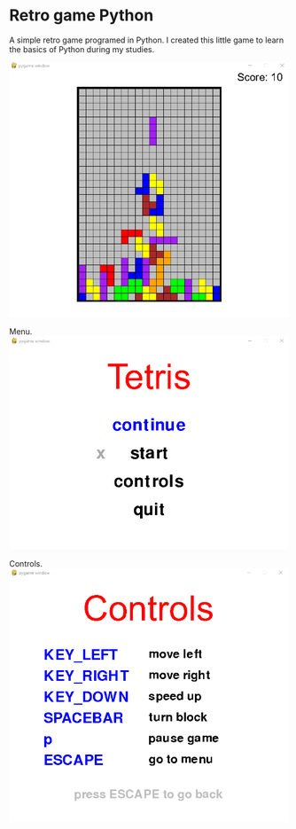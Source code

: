 # Retro game Python
A simple retro game programed in Python.
I created this little game to learn the basics of Python during my studies.

![game screenshot](media/game_screenshot.png)

Menu.
![game screenshot](media/menu_screenshot.png)

Controls.
![game screenshot](media/controls_screenshot.png)
